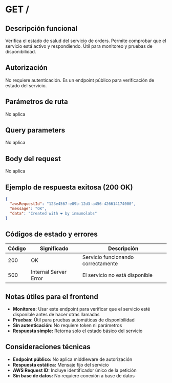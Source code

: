 # GET /

## Descripción funcional

Verifica el estado de salud del servicio de orders. Permite comprobar que el servicio está activo y respondiendo. Útil para monitoreo y pruebas de disponibilidad.

## Autorización

No requiere autenticación. Es un endpoint público para verificación de estado del servicio.

## Parámetros de ruta

No aplica

## Query parameters

No aplica

## Body del request

No aplica

## Ejemplo de respuesta exitosa (200 OK)

```json
{
  "awsRequestId": "123e4567-e89b-12d3-a456-426614174000",
  "message": "OK",
  "data": "Created with ❤ by inmunolabs"
}
```

## Códigos de estado y errores

| Código | Significado           | Descripción                        |
| ------ | --------------------- | ---------------------------------- |
| 200    | OK                    | Servicio funcionando correctamente |
| 500    | Internal Server Error | El servicio no está disponible     |

## Notas útiles para el frontend

- **Monitoreo:** Usar este endpoint para verificar que el servicio esté disponible antes de hacer otras llamadas
- **Pruebas:** Útil para pruebas automáticas de disponibilidad
- **Sin autenticación:** No requiere token ni parámetros
- **Respuesta simple:** Retorna solo el estado básico del servicio

## Consideraciones técnicas

- **Endpoint público:** No aplica middleware de autorización
- **Respuesta estática:** Mensaje fijo del servicio
- **AWS Request ID:** Incluye identificador único de la petición
- **Sin base de datos:** No requiere conexión a base de datos
